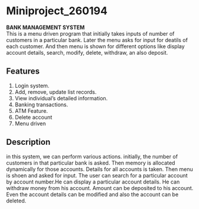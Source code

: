 # Miniproject_260194

**BANK MANAGEMENT SYSTEM**\
This is a menu driven program that initially takes inputs of number of customers in a particular bank. Later the menu asks for input for deatils of each customer. And then menu is shown for different options like display account details, search, modify, delete, withdraw, an also deposit.

## Features
1. Login system.
2. Add, remove, update list records.
3. View individual’s detailed information.
4. Banking transactions.
5. ATM Feature.
6. Delete account
7. Menu driven

## Description
in this system, we can perform various actions. initially, the number of customers in that particular bank is asked. Then memory is allocated dynamically for those accounts. Details for all accounts is taken. Then menu is shoen and asked for input. The user can search for a particular account by account number.He can display a particular account details. He can withdraw money from his account. Amount can be deposited to his account. Even the account details can be modified and also the account can be deleted.
